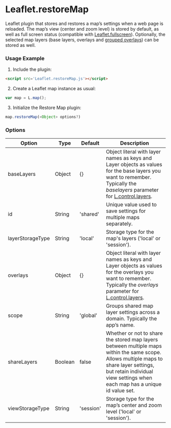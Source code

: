 # Leaflet.restoreMap

Leaflet plugin that stores and restores a map’s settings when a web page is reloaded. The map’s view (center and zoom level) is stored by default, as well as full screen status (compatible with [Leaflet.fullscreen](https://github.com/shaefner-usgs/Leaflet.fullscreen)). Optionally, the selected map layers (base layers, overlays and [grouped overlays](https://github.com/ismyrnow/leaflet-groupedlayercontrol)) can be stored as well.

### Usage Example

1. Include the plugin:

```html
<script src='Leaflet.restoreMap.js'></script>
```

2. Create a Leaflet map instance as usual:

```js
var map = L.map();
```

3. Initialize the Restore Map plugin:

```js
map.restoreMap(<Object> options?)
```

### Options

| Option | Type | Default | Description |
| ------ | ------ | ------ | ------ |
| baseLayers | Object | {} | Object literal with layer names as keys and Layer objects as values for the base layers you want to remember. Typically the *baselayers* parameter for [L.control.layers](https://leafletjs.com/reference.html#control-layers). |
| id | String | 'shared' | Unique value used to save settings for multiple maps separately. |
| layerStorageType | String | 'local' | Storage type for the map's layers ('local' or 'session'). |
| overlays | Object | {} | Object literal with layer names as keys and Layer objects as values for the overlays you want to remember. Typically the *overlays* parameter for [L.control.layers](https://leafletjs.com/reference.html#control-layers). |
| scope | String | 'global' | Groups shared map layer settings across a domain. Typically the app’s name. |
| shareLayers | Boolean | false | Whether or not to share the stored map layers between multiple maps within the same scope. Allows multiple maps to share layer settings, but retain individual view settings when each map has a unique id value set. |
| viewStorageType | String | 'session' | Storage type for the map’s center and zoom level ('local' or 'session'). |

